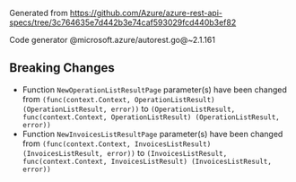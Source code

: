 Generated from https://github.com/Azure/azure-rest-api-specs/tree/3c764635e7d442b3e74caf593029fcd440b3ef82

Code generator @microsoft.azure/autorest.go@~2.1.161

## Breaking Changes

- Function `NewOperationListResultPage` parameter(s) have been changed from `(func(context.Context, OperationListResult) (OperationListResult, error))` to `(OperationListResult, func(context.Context, OperationListResult) (OperationListResult, error))`
- Function `NewInvoicesListResultPage` parameter(s) have been changed from `(func(context.Context, InvoicesListResult) (InvoicesListResult, error))` to `(InvoicesListResult, func(context.Context, InvoicesListResult) (InvoicesListResult, error))`
